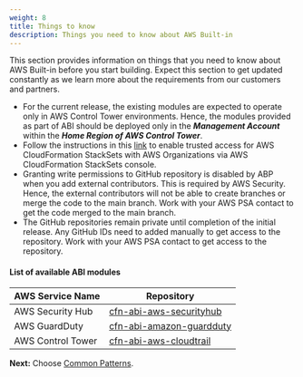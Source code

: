 ```yaml
---
weight: 8
title: Things to know
description: Things you need to know about AWS Built-in
---
```


This section provides information on things that you need to know about AWS Built-in before you start building. Expect this section to get updated constantly as we learn more about the requirements from our customers and partners.

* For the current release, the existing modules are expected to operate only in AWS Control Tower environments. Hence, the modules provided as part of ABI should be deployed only in the ***Management Account*** within the ***Home Region of AWS Control Tower***.
* Follow the instructions in this [link](https://docs.aws.amazon.com/AWSCloudFormation/latest/UserGuide/stacksets-orgs-enable-trusted-access.html) to enable trusted access for AWS CloudFormation StackSets with AWS Organizations via AWS CloudFormation StackSets console.
* Granting write permissions to GitHub repository is disabled by ABP when you add external contributors. This is required by AWS Security. Hence, the external contributors will not be able to create branches or merge the code to the main branch. Work with your AWS PSA contact to get the code merged to the main branch.
* The GitHub repositories remain private until completion of the initial release.  Any GitHub IDs need to added manually to get access to the repository. Work with your AWS PSA contact to get access to the repository.


#### List of available ABI modules

|      AWS Service Name      |      Repository     |
| -------------------------- | ------------------- |
| AWS Security Hub           | [cfn-abi-aws-securityhub](https://github.com/aws-ia/cfn-abi-aws-securityhub) |
| AWS GuardDuty              | [cfn-abi-amazon-guardduty](https://github.com/aws-ia/cfn-abi-amazon-guardduty) |
| AWS Control Tower          | [cfn-abi-aws-cloudtrail](https://github.com/aws-ia/cfn-abi-aws-cloudtrail) |



**Next:** Choose [Common Patterns](/common-patterns/index.html).